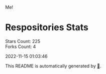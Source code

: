 Me!

# Respositories Stats
Stars Count: 225  
Forks Count: 4

2022-11-15 01:03:46  

This README is automatically generated by [🐰](https://github.com/rnitta/rnitta).
